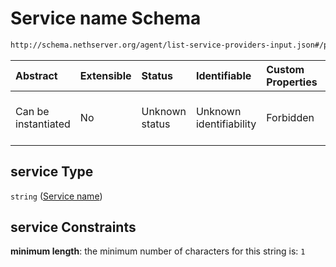 # Service name Schema

```txt
http://schema.nethserver.org/agent/list-service-providers-input.json#/properties/service
```



| Abstract            | Extensible | Status         | Identifiable            | Custom Properties | Additional Properties | Access Restrictions | Defined In                                                                                            |
| :------------------ | :--------- | :------------- | :---------------------- | :---------------- | :-------------------- | :------------------ | :---------------------------------------------------------------------------------------------------- |
| Can be instantiated | No         | Unknown status | Unknown identifiability | Forbidden         | Allowed               | none                | [list-service-providers-input.json\*](agent/list-service-providers-input.json "open original schema") |

## service Type

`string` ([Service name](list-service-providers-input-properties-service-name.md))

## service Constraints

**minimum length**: the minimum number of characters for this string is: `1`
